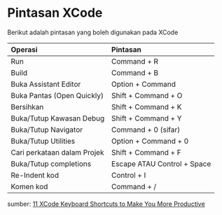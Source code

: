 # Pintasan XCode

Berikut adalah pintasan yang boleh digunakan pada XCode 

| Operasi | Pintasan |
| :--- | :--- |
| Run | Command + R |
| Build | Command + B |
| Buka Assistant Editor | Option + Command  |
| Buka Pantas \(Open Quickly\) | Shift + Command + O |
| Bersihkan | Shift + Command + K |
| Buka/Tutup Kawasan Debug | Shift + Command + Y |
| Buka/Tutup Navigator | Command + 0 \(sifar\) |
| Buka/Tutup Utilities | Option + Command + 0  |
| Cari perkataan dalam Projek | Shift + Command + F |
| Buka/Tutup completions | Escape ATAU Control + Space |
| Re-Indent kod | Control + I |
| Komen kod | Command + / |

sumber: [11 XCode Keyboard Shortcuts to Make You More Productive](https://roadfiresoftware.com/2015/05/useful-xcode-keyboard-shortcuts-for-developers/)

